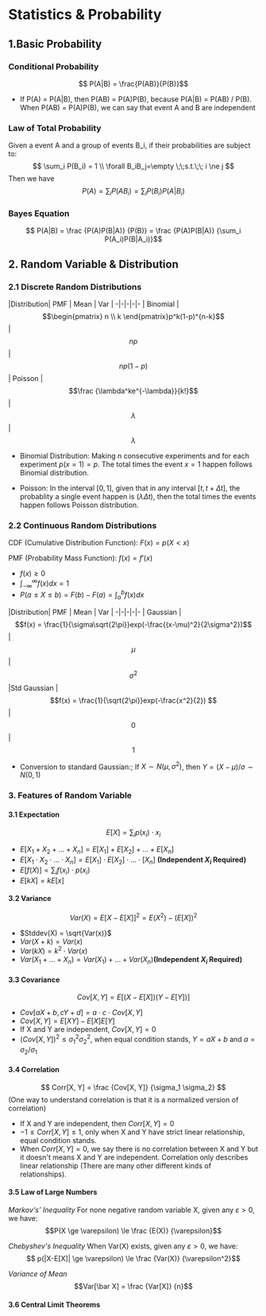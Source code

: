 <script type="text/javascript" src="https://cdn.mathjax.org/mathjax/latest/MathJax.js?config=TeX-AMS_HTML"></script>

# Statistics & Probability
## 1.Basic Probability

### Conditional Probability
$$ P(A|B) = \frac{P(AB)}{P(B)}$$

- If P(A) = P(A|B), then P(AB) = P(A)P(B), because P(A|B) = P(AB) / P(B). When P(AB) = P(A)P(B), we can say that event A and B are independent

### Law of Total Probability
Given a event A and a group of events B_i, if their probabilities are subject to:
$$	\sum_i P(B_i) = 1 \\ \forall B_iB_j=\empty \;\;s.t.\;\; i \ne j $$ 
Then we have 
$$ P(A) = \sum_i P(AB_i) = \sum_iP(B_i)P(A|B_i)$$

### Bayes Equation
$$ P(A|B) = \frac {P(A)P(B|A)} {P(B)} = \frac {P(A)P(B|A)} {\sum_i P(A_i)P(B|A_i)}$$

## 2. Random Variable & Distribution
### 2.1 Discrete Random Distributions
|Distribution| PMF | Mean | Var | 
-|-|-|-|-
| Binomial | $$\begin{pmatrix} n \\ k \end{pmatrix}p^k(1-p)^{n-k}$$ | $$np$$ | $$np(1-p)$$ 
| Poisson | $$\frac {\lambda^ke^{-\lambda}}{k!}$$ | $$\lambda$$ | $$\lambda$$


- Binomial Distribution: Making n consecutive experiments and for each experiment $p(x=1)=p$. The total times the event $x=1$ happen follows Binomial distribution.

- Poisson: In the interval $[0, 1]$, given that in any interval $[t, t+\Delta t]$, the probablity a single event happen is $(\lambda\Delta t)$, then the total times the events happen follows Poisson distribution.

### 2.2 Continuous Random Distributions
CDF (Cumulative Distribution Function): $F(x) = p(X<x)$

PMF (Probability Mass Function): $f(x) = f'(x)$
- $f(x)\ge0$
- $\int_{-\infty}^{\infty}f(x)dx=1$
- $P(a \le X \le b) = F(b) - F(a) = \int_a^bf(x)dx$

|Distribution| PMF | Mean | Var | 
-|-|-|-|-
| Gaussian | $$f(x) = \frac{1}{\sigma\sqrt{2\pi}}exp(-\frac{(x-\mu)^2}{2\sigma^2})$$ | $$\mu$$ | $$\sigma^2$$
|Std Gaussian | $$f(x) = \frac{1}{\sqrt{2\pi}}exp(-\frac{x^2}{2}) $$ | $$0$$ | $$1$$

- Conversion to standard Gaussian:; If $X \sim N(\mu, \sigma^2)$, then $Y=(X-\mu)/\sigma \sim N(0,1)$
 
### 3. Features of Random Variable
#### 3.1 Expectation
$$ E[X] = \sum_i p(x_i)\cdot x_i$$
- $E[X_1+X_2+...+X_n] = E[X_1]+ E[X_2]+...+E[X_n]$
-  $E[X_1\cdot X_2 \cdot ... \cdot X_n] = E[X_1]\cdot E[X_2] \cdot ... \cdot[X_n]$ **(Independent $X_i$ Required)**
- $E[f(X)] = \sum_i f(x_i) \cdot p(x_i)$
- $E[kX] = kE[x]$
#### 3.2 Variance
$$ Var(X) = E[X - E[X]]^2 = E(X^2) - (E[X])^2 $$
- $Stddev(X) = \sqrt{Var(x)}$
- $Var(X+k) = Var(x)$
- $Var(kX) = k^2\cdot Var(x)$
- $Var(X_1+...+X_n) = Var(X_1) + ... + Var(X_n)$**(Independent $X_i$ Required)**

#### 3.3 Covariance

$$ Cov[X, Y] = E[(X-E[X])(Y-E[Y])] $$

- $Cov[aX+b, cY+d] = a\cdot c\cdot Cov[X, Y]$ 
- $Cov[X, Y] = E[XY] - E[X]E[Y]$
- If X and Y are independent, $Cov[X, Y] = 0$
- $(Cov[X, Y])^2 \le \sigma_1^2 \sigma_2^2$,  when equal condition stands, $Y = aX +b$ and $a = \sigma_2 / \sigma_1$

#### 3.4 Correlation
$$ Corr[X, Y] = \frac {Cov[X, Y]} {\sigma_1 \sigma_2} $$
(One way to understand correlation is that it is a normalized version of correlation)

- If X and Y are independent, then $Corr[X, Y] = 0$
- $-1 \le Corr[X, Y] \le 1$, only when X and Y have strict linear relationship, equal condition stands.
- When $Corr[X, Y] = 0$, we say there is no correlation between X and Y but it doesn't means X and Y are independent. Correlation only describes linear relationship (There are many other different kinds of relationships).

#### 3.5 Law of Large Numbers 

*Markov‘s’ Inequality*
For none negative random variable X, given any $\varepsilon>0$, we have: 
$$P(X \ge \varepsilon) \le \frac {E(X)} {\varepsilon}$$

*Chebyshev's Inequality*
When Var(X) exists, given any $\varepsilon>0$, we have:
$$ p(|X-E[X]| \ge \varepsilon) \le \frac {Var(X)} {\varepsilon^2}$$

*Variance of Mean*
$$Var[\bar X] = \frac {Var[X]} {n}$$

#### 3.6 Central Limit Theorems

<!--stackedit_data:
eyJoaXN0b3J5IjpbLTk5MTU2NTQzOSwtOTMzNTcxNTM3LC0yMT
AwMjkxMTY0LDEyOTM5MTgwMzUsLTE1NTQxNTgxMjUsOTg1MTI4
MTQyLDc2OTQ5MDEwOCwtMTI5MzQ5MDQ2NywxMTY2MTE5MDk4LD
E0ODU1MjIyOTMsMTIxMjYxNDc5OCw2MTMyMTQwNTksLTE3ODUw
NTA4MjMsNzI1NTQ1NTk3LDE5MzAzNzQ1NDYsMTQ5MDMyMTgzNi
wtNjAzMjYwNzUxLDM3Mjk1MDU5MywtNTUzODk3OTIxLDEyMzMx
MzEzMjRdfQ==
-->